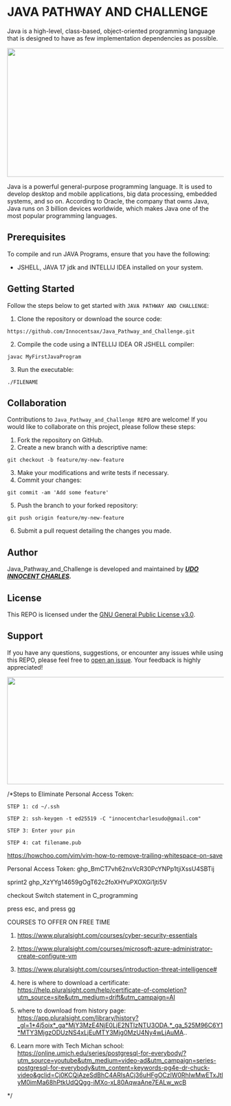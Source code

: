 # JAVA PATHWAY AND CHALLENGE

Java is a high-level, class-based, object-oriented programming language that is designed to have as few implementation dependencies as possible.

<img src="https://encrypted-tbn0.gstatic.com/images?q=tbn:ANd9GcRDfj2CO8GrB8UGMiXf6GXiLteJVxFpfG7bYQ&usqp=CAU" width="1200" height="300">

Java is a powerful general-purpose programming language. It is used to develop desktop and mobile applications, big data processing, embedded systems, and so on. According to Oracle, the company that owns Java,
Java runs on 3 billion devices worldwide, which makes Java one of the most popular programming languages.
## Prerequisites

To compile and run JAVA Programs, ensure that you have the following:

- JSHELL, JAVA 17 jdk and INTELLIJ IDEA installed on your system.

## Getting Started

Follow the steps below to get started with ```JAVA PATHWAY AND CHALLENGE```:

1. Clone the repository or download the source code:

```
https://github.com/Innocentsax/Java_Pathway_and_Challenge.git
```

2. Compile the code using a INTELLIJ IDEA OR JSHELL compiler:

```
javac MyFirstJavaProgram
```

3. Run the executable:

```
./FILENAME
```

## Collaboration

Contributions to ```Java_Pathway_and_Challenge REPO``` are welcome! If you would like to collaborate on this project, please follow these steps:

1. Fork the repository on GitHub.
2. Create a new branch with a descriptive name:
```
git checkout -b feature/my-new-feature
```
3. Make your modifications and write tests if necessary.
4. Commit your changes:
```
git commit -am 'Add some feature'
```
5. Push the branch to your forked repository:
```
git push origin feature/my-new-feature
```
6. Submit a pull request detailing the changes you made.

## Author

Java_Pathway_and_Challenge is developed and maintained by ___[UDO INNOCENT CHARLES](https://github.com/Innocentsax).___

## License

This REPO is licensed under the [GNU General Public License v3.0](LICENSE).


## Support

If you have any questions, suggestions, or encounter any issues while using this REPO, please feel free to [open an issue](https://github.com/Innocentsax/Java_Pathway_and_Challenge/issues). Your feedback is highly appreciated! 

<img src="https://encrypted-tbn0.gstatic.com/images?q=tbn:ANd9GcSZWwZb5VDw5iXgxaRPMCfoK95lk7P4YW-uCA&usqp=CAU" width="1200" height="250">



/*Steps to Eliminate Personal Access Token:
 	
	STEP 1: cd ~/.ssh

	STEP 2: ssh-keygen -t ed25519 -C "innocentcharlesudo@gmail.com"

	STEP 3: Enter your pin

	STEP 4: cat filename.pub


https://howchoo.com/vim/vim-how-to-remove-trailing-whitespace-on-save

Personal Access Token:
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

sprint2
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


checkout Switch statement in C_programming

press esc, and press gg



COURSES TO OFFER ON FREE TIME

1. https://www.pluralsight.com/courses/cyber-security-essentials

2. https://www.pluralsight.com/courses/microsoft-azure-administrator-create-configure-vm

3. https://www.pluralsight.com/courses/introduction-threat-intelligence#

4. here is where to download a certificate: https://help.pluralsight.com/help/certificate-of-completion?utm_source=site&utm_medium=drift&utm_campaign=AI

5. where to download from history page: https://app.pluralsight.com/library/history?_gl=1*4j5oix*_ga*MjY3MzE4NjE0LjE2NTIzNTU3ODA.*_ga_525M96C6Y1*MTY3MjgzODUzNS4xLjEuMTY3Mjg0MzU4Ny4wLjAuMA..

6. Learn more with Tech Michan school: https://online.umich.edu/series/postgresql-for-everybody/?utm_source=youtube&utm_medium=video-ad&utm_campaign=series-postgresql-for-everybody&utm_content=keywords-pg4e-dr-chuck-video&gclid=Cj0KCQiAzeSdBhC4ARIsACj36uHFgOCzlW0RhIwMwETxJtlyM0imMa68hPtkUdQQgg-iMXo-xL80AqwaAne7EALw_wcB

*/
